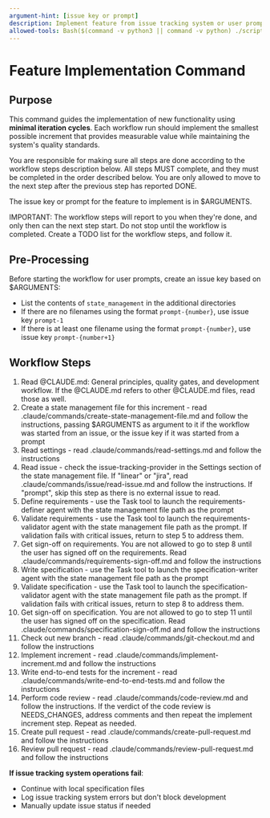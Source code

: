 ```yaml
---
argument-hint: [issue key or prompt]
description: Implement feature from issue tracking system or user prompt
allowed-tools: Bash($(command -v python3 || command -v python) ./scripts/load_settings.py)
---
```


# Feature Implementation Command

## Purpose

This command guides the implementation of new functionality using **minimal iteration cycles**. Each workflow run should implement the smallest possible increment that provides measurable value while maintaining the system's quality standards.

You are responsible for making sure all steps are done according to the workflow steps description below.
All steps MUST complete, and they must be completed in the order described below.
You are only allowed to move to the next step after the previous step has reported DONE.

The issue key or prompt for the feature to implement is in $ARGUMENTS.

IMPORTANT: The workflow steps will report to you when they're done, and only then can the next step start. Do not stop until the workflow is completed.
Create a TODO list for the workflow steps, and follow it.

## Pre-Processing

Before starting the workflow for user prompts, create an issue key based on $ARGUMENTS:
- List the contents of `state_management` in the additional directories
- If there are no filenames using the format `prompt-{number}`, use issue key `prompt-1`
- If there is at least one filename using the format `prompt-{number}`, use issue key `prompt-{number+1}`

## Workflow Steps

1. Read @CLAUDE.md: General principles, quality gates, and development workflow. If the @CLAUDE.md refers to other @CLAUDE.md files, read those as well.
2. Create a state management file for this increment - read .claude/commands/create-state-management-file.md and follow the instructions, passing $ARGUMENTS as argument to it if the workflow was started from an issue, or the issue key if it was started from a prompt
3. Read settings - read .claude/commands/read-settings.md and follow the instructions
4. Read issue - check the issue-tracking-provider in the Settings section of the state management file. If "linear" or "jira", read .claude/commands/issue/read-issue.md and follow the instructions. If "prompt", skip this step as there is no external issue to read.
5. Define requirements - use the Task tool to launch the requirements-definer agent with the state management file path as the prompt
6. Validate requirements - use the Task tool to launch the requirements-validator agent with the state management file path as the prompt. If validation fails with critical issues, return to step 5 to address them.
7. Get sign-off on requirements. You are not allowed to go to step 8 until the user has signed off on the requirements. Read .claude/commands/requirements-sign-off.md and follow the instructions
8. Write specification - use the Task tool to launch the specification-writer agent with the state management file path as the prompt
9. Validate specification - use the Task tool to launch the specification-validator agent with the state management file path as the prompt. If validation fails with critical issues, return to step 8 to address them.
10. Get sign-off on specification. You are not allowed to go to step 11 until the user has signed off on the specification. Read .claude/commands/specification-sign-off.md and follow the instructions
11. Check out new branch - read .claude/commands/git-checkout.md and follow the instructions
12. Implement increment - read .claude/commands/implement-increment.md and follow the instructions
13. Write end-to-end tests for the increment - read .claude/commands/write-end-to-end-tests.md and follow the instructions
14. Perform code review - read .claude/commands/code-review.md and follow the instructions. If the verdict of the code review is NEEDS_CHANGES, address comments and then repeat the implement increment step.
Repeat as needed.
15. Create pull request - read .claude/commands/create-pull-request.md and follow the instructions
16. Review pull request - read .claude/commands/review-pull-request.md and follow the instructions

**If issue tracking system operations fail**:
- Continue with local specification files
- Log issue tracking system errors but don't block development
- Manually update issue status if needed
